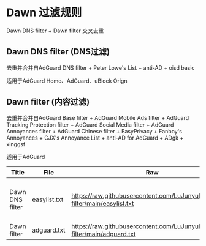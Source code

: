 # Dawn 过滤规则

Dawn DNS filter + Dawn filter 交叉去重

## Dawn DNS filter (DNS过滤)

去重并合并自AdGuard DNS filter + Peter Lowe's List + anti-AD + oisd basic

适用于AdGuard Home、AdGuard、uBlock Orign

## Dawn filter (内容过滤)

去重并合并自AdGuard Base filter + AdGuard Mobile Ads filter + AdGuard Tracking Protection filter + AdGuard Social Media filter + AdGuard Annoyances filter + AdGuard Chinese filter + EasyPrivacy + Fanboy's Annoyances + CJX's Annoyance List + anti-AD for AdGuard + ADgk + xinggsf

适用于AdGuard



| Title           | File         | Raw                                                          | Apply                               |
| --------------- | ------------ | ------------------------------------------------------------ | ----------------------------------- |
| Dawn DNS filter | easylist.txt | https://raw.githubusercontent.com/LuJunyuLive/Dawn-filter/main/easylist.txt | AdGuard Home、AdGuard、uBlock Orign |
| Dawn filter     | adguard.txt  | https://raw.githubusercontent.com/LuJunyuLive/Dawn-filter/main/adguard.txt | AdGuard                             |

